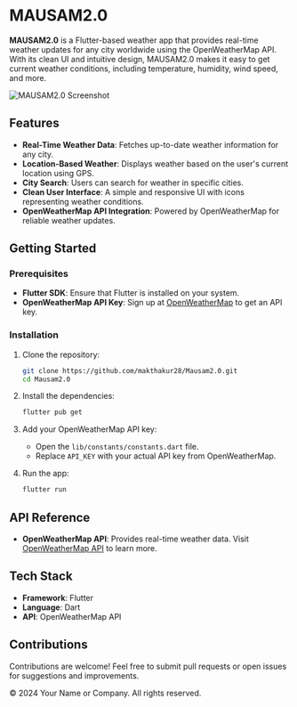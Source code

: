 # MAUSAM2.0

**MAUSAM2.0** is a Flutter-based weather app that provides real-time weather updates for any city worldwide using the OpenWeatherMap API. With its clean UI and intuitive design, MAUSAM2.0 makes it easy to get current weather conditions, including temperature, humidity, wind speed, and more.

![MAUSAM2.0 Screenshot](https://github.com/makthakur28/Mausam2.0/raw/main/assets/your-image-file.png)

## Features

- **Real-Time Weather Data**: Fetches up-to-date weather information for any city.
- **Location-Based Weather**: Displays weather based on the user's current location using GPS.
- **City Search**: Users can search for weather in specific cities.
- **Clean User Interface**: A simple and responsive UI with icons representing weather conditions.
- **OpenWeatherMap API Integration**: Powered by OpenWeatherMap for reliable weather updates.

## Getting Started

### Prerequisites

- **Flutter SDK**: Ensure that Flutter is installed on your system.
- **OpenWeatherMap API Key**: Sign up at [OpenWeatherMap](https://openweathermap.org/) to get an API key.

### Installation

1. Clone the repository:
    ```bash
    git clone https://github.com/makthakur28/Mausam2.0.git
    cd Mausam2.0
    ```

2. Install the dependencies:
    ```bash
    flutter pub get
    ```

3. Add your OpenWeatherMap API key:
   - Open the `lib/constants/constants.dart` file.
   - Replace `API_KEY` with your actual API key from OpenWeatherMap.

4. Run the app:
    ```bash
    flutter run
    ```

## API Reference

- **OpenWeatherMap API**: Provides real-time weather data. Visit [OpenWeatherMap API](https://openweathermap.org/api) to learn more.

## Tech Stack

- **Framework**: Flutter
- **Language**: Dart
- **API**: OpenWeatherMap API

## Contributions

Contributions are welcome! Feel free to submit pull requests or open issues for suggestions and improvements.

© 2024 Your Name or Company. All rights reserved.

